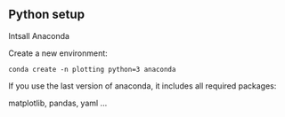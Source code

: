 

## Python setup
Intsall Anaconda

Create a new environment:

`conda create -n plotting python=3 anaconda`

If you use the last version of anaconda, it includes all required packages:

matplotlib, pandas, yaml ...
